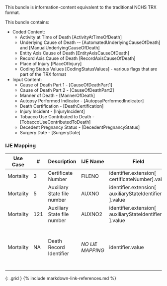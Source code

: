 This bundle is information-content equivalent to the traditional NCHS TRX format.

  This bundle contains:
  * Coded Content:
    * Activity at Time of Death [ActivityAtTimeOfDeath]
    * Underlying Cause of Death -- [AutomatedUnderlyingCauseOfDeath] and [ManualUnderlyingCauseOfDeath]
    * Entity Axis Cause of Death [EntityAxisCauseOfDeath]
    * Record Axis Cause of Death [RecordAxisCauseOfDeath]
    * Place of Injury [PlaceOfInjury]
    * Coding Status Values [CodingStatusValues] - various flags that are part of the TRX format
  * Input Content:
    * Cause of Death Part 1 - [CauseOfDeathPart1]
    * Cause of Death Part 2 - [CauseOfDeathPart2]
    * Manner of Death - [MannerOfDeath]
    * Autopsy Performed Indicator - [AutopsyPerformedIndicator]
    * Death Certification - [DeathCertification]
    * Injury Incident - [InjuryIncident]
    * Tobacco Use Contributed to Death - [TobaccoUseContributedToDeath]
    * Decedent Pregnancy Status - [DecedentPregnancyStatus]
    * Surgery Date - [SurgeryDate]
### IJE Mapping

| **Use Case** |  **#**   |  **Description**  | **IJE Name**  |  **Field**  |  **Type**  | **Value Set/Comments**  |
| :---------: | --------------- | ------------ | ------------- | ---------- | ---------- | -------------- |
| Mortality | 3 | Certificate Number | FILENO | identifier.extension[ certificateNumber].value |string(6) |- |
| Mortality | 5 | Auxiliary State file number | AUXNO | identifier.extension[ auxiliaryStateIdentifier1 ].value |string(12) |- |
| Mortality | 121 | Auxiliary State file number | AUXNO2 | identifier.extension[ auxiliaryStateIdentifier2 ].value |string(12) |- |
| Mortality | NA | Death Record Identifier | *NO IJE MAPPING* | identifier.value |string(12) |YYYYJJNNNNNN,  YYYY = death year JJ = jurisdiction  and NNNNNN = certificate number |
{: .grid }
{% include markdown-link-references.md %}
